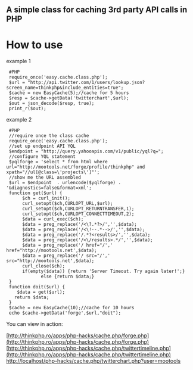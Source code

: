 A simple class for caching 3rd party API calls in PHP
-----------------------------------------------------

How to use
==========

example 1

     #PHP 
     require_once('easy.cache.class.php');
     $url = "http://api.twitter.com/1/users/lookup.json?screen_name=thinkphp&include_entities=true";
     $cache = new EasyCache(5);//cache for 5 hours
     $resp = $cache->getData('twitterchart',$url);
     $out = json_decode($resp, true);
     print_r($out);

example 2

     #PHP
     //require once the class cache
     require_once('easy.cache.class.php');
     //set up endpoint API YQL
     $endpoint = "http://query.yahooapis.com/v1/public/yql?q="; 
     //configure YQL statement
     $yqlforge = 'select * from html where url="http://mootools.net/forge/profile/thinkphp" and xpath="//ul[@class=\'projects\']"';
     //show me the URL assembled
     $url = $endpoint  . urlencode($yqlforge) . '&diagnostics=false&format=xml';
     function get($url) {
          $ch = curl_init();
          curl_setopt($ch,CURLOPT_URL,$url);
          curl_setopt($ch,CURLOPT_RETURNTRANSFER,1);
          curl_setopt($ch,CURLOPT_CONNECTTIMEOUT,2);
          $data = curl_exec($ch);
          $data = preg_replace('/<\?.*?>/','',$data);
          $data = preg_replace('/<\!--.*-->/','',$data);
          $data = preg_replace('/.*?<results>/','',$data);
          $data = preg_replace('/<\/results>.*/','',$data);
          $data = preg_replace('/ href="/',' href="http://mootools.net',$data);
          $data = preg_replace('/ src="/',' src="http://mootools.net',$data);
          curl_close($ch); 
          if(empty($data)) {return 'Server Timeout. Try again later!';}
                 else {return $data;}
     }
     function doit($url) {
        $data = get($url); 
       return $data;
     }
     $cache = new EasyCache(10);//cache for 10 hours
     echo $cache->getData('forge',$url,"doit");

You can view in action:

[http://thinkphp.ro/apps/php-hacks/cache.php/forge.php](http://thinkphp.ro/apps/php-hacks/cache.php/forge.php)
[http://thinkphp.ro/apps/php-hacks/cache.php/twittertimeline.php](http://thinkphp.ro/apps/php-hacks/cache.php/twittertimeline.php)
[http://localhost/php-hacks/cache.php/twitterchart.php?user=mootools](http://localhost/php-hacks/cache.php/twitterchart.php?user=mootools)